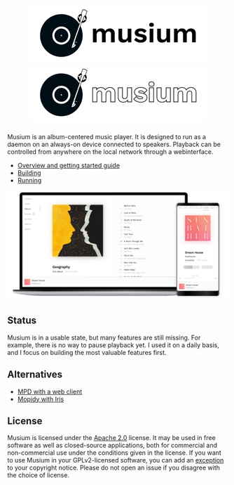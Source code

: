 <h1 align="center">
<img src="app/logo-light-background.svg#gh-light-mode-only" alt="Musium" width="400">
<img src="app/logo-dark-background.svg#gh-dark-mode-only" alt="Musium" width="400">
</h1>

Musium is an album-centered music player. It is designed to run as a daemon on
an always-on device connected to speakers. Playback can be controlled from
anywhere on the local network through a webinterface.

 * [Overview and getting started guide](https://ruuda.github.io/musium/)
 * [Building](https://ruuda.github.io/musium/building/)
 * [Running](https://ruuda.github.io/musium/running/)

<p align="center"><a href="https://github.com/ruuda/musium/tree/master/screenshots">
  <!-- The png is the rasterized version of the svg. -->
  <img src="screenshots/exhibition.png" alt="Musium screenshots" width="600">
</a></p>

## Status

Musium is in a usable state, but many features are still missing. For example,
there is no way to pause playback yet. I used it on a daily basis, and I focus
on building the most valuable features first.

## Alternatives

 * [MPD with a web client](https://musicpd.org/clients/#web-clients)
 * [Mopidy with Iris](https://mopidy.com/ext/iris/)

## License

Musium is licensed under the [Apache 2.0][apache2] license. It may be used in
free software as well as closed-source applications, both for commercial and
non-commercial use under the conditions given in the license. If you want to
use Musium in your GPLv2-licensed software, you can add an [exception][except]
to your copyright notice. Please do not open an issue if you disagree with the
choice of license.

[apache2]:    https://www.apache.org/licenses/LICENSE-2.0
[except]:     https://www.gnu.org/licenses/gpl-faq.html#GPLIncompatibleLibs
